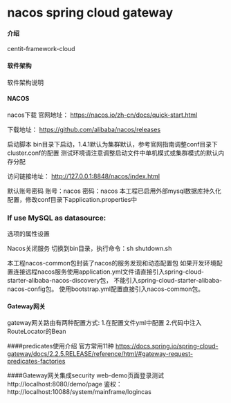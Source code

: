 # nacos spring cloud gateway

#### 介绍
centit-framework-cloud

#### 软件架构
软件架构说明

#### NACOS
nacos下载
官网地址：
https://nacos.io/zh-cn/docs/quick-start.html

下载地址：
https://github.com/alibaba/nacos/releases

启动脚本
bin目录下启动，1.4.1默认为集群默认，参考官网指南调整conf目录下cluster.conf的配置
测试环境请注意调整启动文件中单机模式或集群模式的默认内存分配

访问链接地址：
http://127.0.0.1:8848/nacos/index.html

默认账号密码
账号：nacos
密码：nacos
本工程已启用外部mysql数据库持久化配置，修改conf目录下application.properties中
### If use MySQL as datasource:
选项的属性设置

Nacos关闭服务
切换到bin目录，执行命令：sh shutdown.sh

本工程nacos-common包封装了nacos的服务发现和动态配置包
如果开发环境配置连接远程nacos服务使用application.yml文件请直接引入spring-cloud-starter-alibaba-nacos-discovery包，
不能引入spring-cloud-starter-alibaba-nacos-config包。
使用bootstrap.yml配置直接引入nacos-common包。


#### Gateway网关
gateway网关路由有两种配置方式:
1.在配置文件yml中配置
2.代码中注入RouteLocator的Bean

####predicates使用介绍  官方常用11种
https://docs.spring.io/spring-cloud-gateway/docs/2.2.5.RELEASE/reference/html/#gateway-request-predicates-factories

####Gateway网关集成security
web-demo页面登录测试
http://localhost:8080/demo/page
鉴权：http://localhost:10088/system/mainframe/logincas
